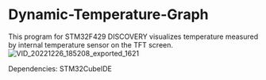 # Dynamic-Temperature-Graph
This program for STM32F429 DISCOVERY visualizes temperature measured by internal temperature sensor on the TFT screen.
![VID_20221226_185208_exported_1621](https://user-images.githubusercontent.com/107299101/218307944-56bd3393-fb37-4c80-a875-ef51f83b4a1a.jpg)

Dependencies:
STM32CubeIDE
